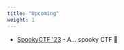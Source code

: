 ```yaml
---
title: "Upcoming"
weight: 1
---
```


- [SpookyCTF '23](https://spooky.ctfd.io/) - A... spooky CTF 👻
